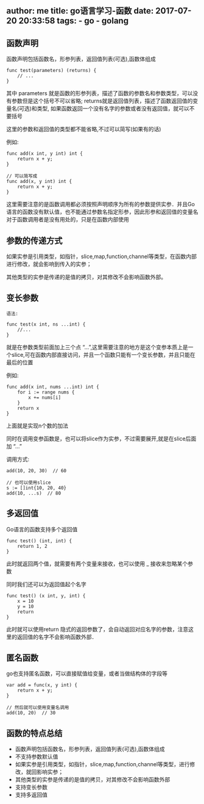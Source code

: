 author: me
title: go语言学习-函数
date: 2017-07-20 20:33:58
tags:
    - go
    - golang
---

## 函数声明

函数声明包括函数名，形参列表，返回值列表(可选),函数体组成

```
func test(parameters) (returns) {
    // ...
}
```

其中 parameters 就是函数的形参列表，描述了函数的参数名和参数类型，可以没有参数但是这个括号不可以省略; returns就是返回值列表，描述了函数返回值的变量名(可选)和类型, 如果函数返回一个没有名字的参数或者没有返回值，就可以不要括号

这里的参数和返回值的类型都不能省略,不过可以简写(如果有的话)

例如:

```
func add(x int, y int) int {
    return x + y;
}

// 可以简写成
func add(x, y int) int {
    return x + y;
}
```

这里需要注意的是函数调用都必须按照声明顺序为所有的参数提供实参．并且Go语言的函数没有默认值，也不能通过参数名指定形参，因此形参和返回值的变量名对于函数调用者是没有用处的，只是在函数内部使用

## 参数的传递方式

如果实参是引用类型，如指针，slice,map,function,channel等类型，在函数内部进行修改，就会影响到传入的实参；

其他类型的实参是传递的是值的拷贝，对其修改不会影响函数外部。

## 变长参数

```
语法:

func test(x int, ns ...int) {
    //...
}
```

就是在参数类型前面加上三个点 “…”,这里需要注意的地方是这个变参本质上是一个slice,可在函数内部直接访问，并且一个函数只能有一个变长参数，并且只能在最后的位置

例如:

```
func add(x int, nums ...int) int {
    for i := range nums {
        x += nums[i]
    }
    return x
}
```


上面就是实现n个数的加法

同时在调用变参函数是，也可以将slice作为实参，不过需要展开,就是在slice后面加 “…”

调用方式:

```
add(10, 20, 30)  // 60

// 也可以使用slice
s := []int{10, 20, 40}
add(10, ...s)  // 80
```

## 多返回值

Go语言的函数支持多个返回值

```
func test() (int, int) {
    return 1, 2
}
```

此时就返回两个值，就需要有两个变量来接收，也可以使用 _ 接收来忽略某个参数

同时我们还可以为返回值起个名字

```
func test() (x int, y, int) {
    x = 10
    y = 10
    return
}
```

此时就可以使用return 隐式的返回参数了，会自动返回对应名字的参数，注意这里的返回值的名字不会影响函数外部．

## 匿名函数

go也支持匿名函数，可以直接赋值给变量，或者当做结构体的字段等

```
var add = func(x, y int) {
    return x + y;
}

// 然后就可以使用变量名调用
add(10, 20)  // 30
```


## 函数的特点总结

- 函数声明包括函数名，形参列表，返回值列表(可选),函数体组成
- 不支持参数默认值
- 如果实参是引用类型，如指针，slice,map,function,channel等类型，进行修改，就回影响实参；
- 其他类型的实参是传递的是值的拷贝，对其修改不会影响函数外部
- 支持变长参数
- 支持多返回值

